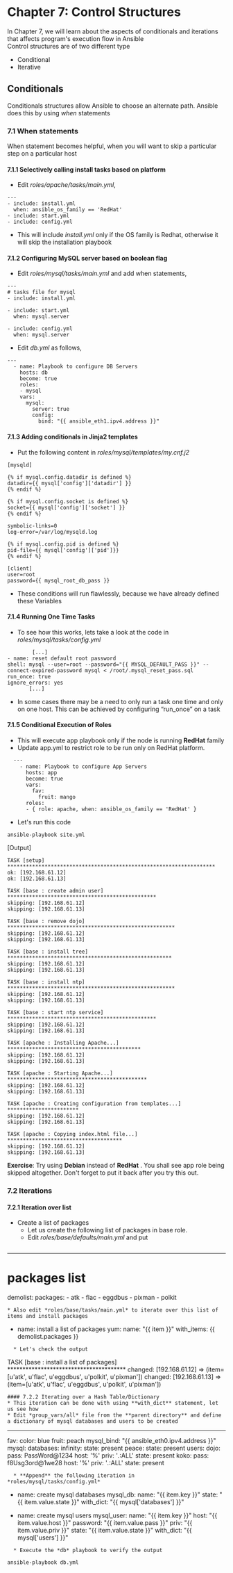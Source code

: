 # Chapter 7: Control Structures
In Chapter 7, we will learn about the aspects of conditionals and iterations that affects program's execution flow in Ansible  
Control structures are of two different type  
* Conditional
* Iterative  

## Conditionals  
Conditionals structures allow Ansible to choose an alternate path. Ansible does this by using *when* statements  
### 7.1 **When** statements  
When statement becomes helpful, when you will want to skip a particular step on a particular host

#### 7.1.1 Selectively calling install tasks based on platform  
  * Edit *roles/apache/tasks/main.yml*,
  ```
  ---
  - include: install.yml
    when: ansible_os_family == 'RedHat'
  - include: start.yml
  - include: config.yml

  ```
  * This will include *install.yml* only if the OS family is Redhat, otherwise it will skip the installation playbook  

#### 7.1.2 Configuring MySQL server based on boolean flag
  * Edit *roles/mysql/tasks/main.yml* and add when statements,  
  ```
  ---
  # tasks file for mysql
  - include: install.yml

  - include: start.yml
    when: mysql.server

  - include: config.yml
    when: mysql.server
  ```  

  * Edit *db.yml* as follows,
  ```
  ---
    - name: Playbook to configure DB Servers
      hosts: db
      become: true
      roles:
      - mysql
      vars:
        mysql:
          server: true
          config:
            bind: "{{ ansible_eth1.ipv4.address }}"

  ```  

#### 7.1.3 Adding conditionals in Jinja2 templates  
  * Put the following content in *roles/mysql/templates/my.cnf.j2*  
  ```
  [mysqld]

  {% if mysql.config.datadir is defined %}
  datadir={{ mysql['config']['datadir'] }}
  {% endif %}

  {% if mysql.config.socket is defined %}
  socket={{ mysql['config']['socket'] }}
  {% endif %}

  symbolic-links=0
  log-error=/var/log/mysqld.log

  {% if mysql.config.pid is defined %}
  pid-file={{ mysql['config']['pid']}}
  {% endif %}

  [client]
  user=root
  password={{ mysql_root_db_pass }}
  ```  

  * These conditions will run flawlessly, because we have already defined these Variables  

#### 7.1.4 Running One Time Tasks
  * To see how this works, lets take a look at the code in *roles/mysql/tasks/config.yml*  
  ```
          [...]
  - name: reset default root password
  shell: mysql --user=root --password="{{ MYSQL_DEFAULT_PASS }}" --connect-expired-password mysql < /root/.mysql_reset_pass.sql
  run_once: true
  ignore_errors: yes
         [...]

  ```   
  * In some cases there may be a need to only run a task one time and only on one host. This can be achieved by configuring “run_once” on a task  

#### 7.1.5 Conditional Execution of Roles  
  * This will execute app playbook only if the node is running **RedHat** family  
  * Update app.yml to restrict role to be run only on RedHat platform.

```
  ---
    - name: Playbook to configure App Servers
      hosts: app
      become: true
      vars:
        fav:
          fruit: mango
      roles:
      - { role: apache, when: ansible_os_family == 'RedHat' }
```  

  * Let's run this code  
  ```
  ansible-playbook site.yml
  ```
  [Output]  
  ```
  TASK [setup] *******************************************************************
ok: [192.168.61.12]
ok: [192.168.61.13]

TASK [base : create admin user] ************************************************
skipping: [192.168.61.12]
skipping: [192.168.61.13]

TASK [base : remove dojo] ******************************************************
skipping: [192.168.61.12]
skipping: [192.168.61.13]

TASK [base : install tree] *****************************************************
skipping: [192.168.61.12]
skipping: [192.168.61.13]

TASK [base : install ntp] ******************************************************
skipping: [192.168.61.12]
skipping: [192.168.61.13]

TASK [base : start ntp service] ************************************************
skipping: [192.168.61.12]
skipping: [192.168.61.13]

TASK [apache : Installing Apache...] *******************************************
skipping: [192.168.61.12]
skipping: [192.168.61.13]

TASK [apache : Starting Apache...] *********************************************
skipping: [192.168.61.12]
skipping: [192.168.61.13]

TASK [apache : Creating configuration from templates...] ***********************
skipping: [192.168.61.12]
skipping: [192.168.61.13]

TASK [apache : Copying index.html file...] *************************************
skipping: [192.168.61.12]
skipping: [192.168.61.13]

  ```  

**Exercise**: Try using **Debian** instead of **RedHat** . You shall see app role being skipped altogether. Don't forget to put it back after you try this out.


### 7.2 Iterations  
#### 7.2.1 Iteration over list  
* Create a list of packages  
  * Let us create the following list of packages in base role.  
  * Edit *roles/base/defaults/main.yml* and put  
  ```
---
# packages list
demolist:
  packages:
    - atk
    - flac
    - eggdbus
    - pixman
    - polkit

  ```  
  * Also edit *roles/base/tasks/main.yml* to iterate over this list of items and install packages

```
  - name: install a list of packages
    yum:
      name: "{{ item }}"
    with_items: {{ demolist.packages }}

```  
  * Let's check the output
  ```
  TASK [base : install a list of packages] ***************************************
changed: [192.168.61.12] => (item=[u'atk', u'flac', u'eggdbus', u'polkit', u'pixman'])
changed: [192.168.61.13] => (item=[u'atk', u'flac', u'eggdbus', u'polkit', u'pixman'])

  ```  
#### 7.2.2 Iterating over a Hash Table/Dictionary
  * This iteration can be done with using **with_dict** statement, let us see how  
  * Edit *group_vars/all* file from the **parent directory** and define a dictionary of mysql databases and users to be created

```
---
  fav:
    color: blue
    fruit: peach
  mysql_bind: "{{ ansible_eth0.ipv4.address }}"
  mysql:
    databases:
      infinity:
        state: present
      peace:
        state: present
    users:
      dojo:
        pass: PassWord@1234
        host: '%'
        priv: '*.*:ALL'
        state: present
      koko:
        pass: f8Usg3ord@1we28
        host: '%'
        priv: '*.*:ALL'
        state: present

```
  * **Append** the following iteration in *roles/mysql/tasks/config.yml*

```
  - name: create mysql databases
    mysql_db:
      name: "{{ item.key }}"
      state: "{{ item.value.state }}"
    with_dict: "{{ mysql['databases'] }}"

  - name: create mysql users
    mysql_user:
      name: "{{ item.key }}"
      host: "{{ item.value.host }}"
      password: "{{ item.value.pass }}"
      priv: "{{ item.value.priv }}"
      state: "{{ item.value.state }}"
    with_dict: "{{ mysql['users'] }}"

```  
  * Execute the *db* playbook to verify the output  
   ```
    ansible-playbook db.yml
   ```
